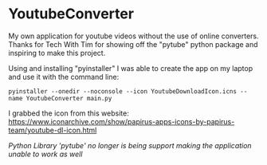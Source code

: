 # YoutubeConverter
My own application for youtube videos without the use of online converters. Thanks for Tech With Tim for showing off the "pytube" python package and inspiring to make this project.



Using and installing "pyinstaller" I was able to create the app on my laptop and use it with the command line: 

`pyinstaller --onedir --noconsole --icon YoutubeDownloadIcon.icns --name YoutubeConverter main.py`


I grabbed the icon from this website: https://www.iconarchive.com/show/papirus-apps-icons-by-papirus-team/youtube-dl-icon.html

*Python Library 'pytube' no longer is being support making the application unable to work as well*
